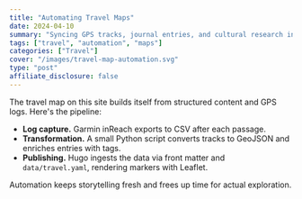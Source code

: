 ```yaml
---
title: "Automating Travel Maps"
date: 2024-04-10
summary: "Syncing GPS tracks, journal entries, and cultural research into one living map."
tags: ["travel", "automation", "maps"]
categories: ["Travel"]
cover: "/images/travel-map-automation.svg"
type: "post"
affiliate_disclosure: false
---
```


The travel map on this site builds itself from structured content and GPS logs. Here's the pipeline:

- **Log capture.** Garmin inReach exports to CSV after each passage.
- **Transformation.** A small Python script converts tracks to GeoJSON and enriches entries with tags.
- **Publishing.** Hugo ingests the data via front matter and `data/travel.yaml`, rendering markers with Leaflet.

Automation keeps storytelling fresh and frees up time for actual exploration.
